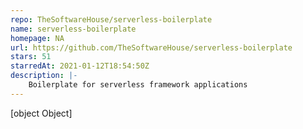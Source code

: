 ```yaml
---
repo: TheSoftwareHouse/serverless-boilerplate
name: serverless-boilerplate
homepage: NA
url: https://github.com/TheSoftwareHouse/serverless-boilerplate
stars: 51
starredAt: 2021-01-12T18:54:50Z
description: |-
    Boilerplate for serverless framework applications
---
```


[object Object]
